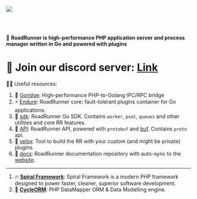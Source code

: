 <a href="https://roadrunner.dev" target="_blank">
<img src="https://user-images.githubusercontent.com/8040338/209968191-366a3eb5-9b59-471f-9cf5-e9e9d54873c8.png">
</a>

<br><br/>

🙋‍ **RoadRunner is high-performance PHP application server and process manager written in Go and powered with plugins**   

# 💬 Join our discord server: [Link](https://discord.gg/TFeEmCs) 

👩‍💻 Useful resources:
1. 🧙 [Goridge](https://github.com/roadrunner-server/goridge): High-performance PHP-to-Golang IPC/RPC bridge
2. ⚡ [Endure](https://github.com/roadrunner-server/endure): RoadRunner core: fault-tolerant plugins container for Go applications.
3. 🤖 [sdk](https://github.com/roadrunner-server/sdk): RoadRunner Go SDK. Contains `worker`, `pool`, `queues` and other utilities and core RR features.
4. 🔌 [API](https://github.com/roadrunner-server/api): RoadRunner API, powered with `protobuf` and [buf](https://buf.build/). Contains `proto` api.
5. 🧱 [velox](https://github.com/roadrunner-server/velox): Tool to build the RR with your custom (and might be private) plugins.
6. 📖 [docs](https://github.com/spiral/roadrunner-docs/tree/2.x): RoadRunner documentation repository with auto-sync to the [website](https://roadrunner.dev).

---

1. 🔥 **[Spiral Framework](https://spiral.dev/)**: Spiral Framework is a modern PHP framework designed to power faster, cleaner, superior software development.
2. 🚀 **[CycleORM](https://cycle-orm.dev/)**: PHP DataMapper ORM & Data Modelling engine.
